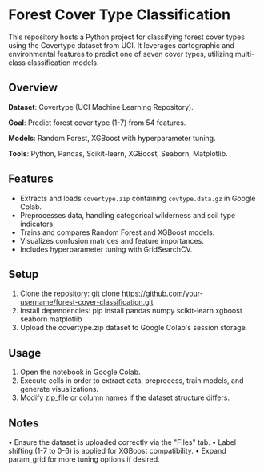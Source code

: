 
# Forest Cover Type Classification
This repository hosts a Python project for classifying forest cover types using the Covertype dataset from UCI. It leverages cartographic and environmental features to predict one of seven cover types, utilizing multi-class classification models.
## Overview
 **Dataset**: Covertype (UCI Machine Learning Repository).
 
 **Goal**: Predict forest cover type (1-7) from 54 features.
 
 **Models**: Random Forest, XGBoost with hyperparameter tuning.
 
 **Tools**: Python, Pandas, Scikit-learn, XGBoost, Seaborn, Matplotlib.
## Features
- Extracts and loads `covertype.zip` containing `covtype.data.gz` in Google Colab.
- Preprocesses data, handling categorical wilderness and soil type indicators.
- Trains and compares Random Forest and XGBoost models.
- Visualizes confusion matrices and feature importances.
- Includes hyperparameter tuning with GridSearchCV.
## Setup
1.	Clone the repository:
      git clone https://github.com/your-username/forest-cover-classification.git
2.	Install dependencies: 
      pip install pandas numpy scikit-learn xgboost seaborn matplotlib
3.	Upload the covertype.zip dataset to Google Colab's session storage.
## Usage
1.	Open the notebook in Google Colab.
2.	Execute cells in order to extract data, preprocess, train models, and generate visualizations.
3.	Modify zip_file or column names if the dataset structure differs.
## Notes
•	Ensure the dataset is uploaded correctly via the "Files" tab.
•	Label shifting (1-7 to 0-6) is applied for XGBoost compatibility.
•	Expand param_grid for more tuning options if desired.

